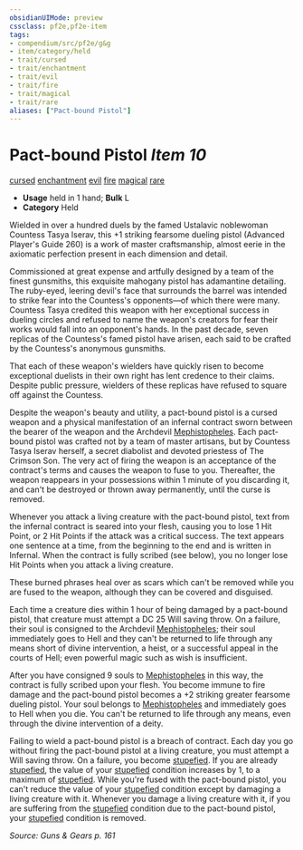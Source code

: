 ```yaml
---
obsidianUIMode: preview
cssclass: pf2e,pf2e-item
tags:
- compendium/src/pf2e/g&g
- item/category/held
- trait/cursed
- trait/enchantment
- trait/evil
- trait/fire
- trait/magical
- trait/rare
aliases: ["Pact-bound Pistol"]
---
```

# Pact-bound Pistol *Item 10*  
[cursed](../../../rules/traits/cursed-gmg.md)  [enchantment](../../../rules/traits/enchantment.md)  [evil](../../../rules/traits/evil.md)  [fire](../../../rules/traits/fire.md)  [magical](../../../rules/traits/magical.md)  [rare](../../../rules/traits/rare.md)  

- **Usage** held in 1 hand; **Bulk** L
- **Category** Held

Wielded in over a hundred duels by the famed Ustalavic noblewoman Countess Tasya Iserav, this +1 striking fearsome dueling pistol (Advanced Player's Guide 260) is a work of master craftsmanship, almost eerie in the axiomatic perfection present in each dimension and detail.

Commissioned at great expense and artfully designed by a team of the finest gunsmiths, this exquisite mahogany pistol has adamantine detailing. The ruby-eyed, leering devil's face that surrounds the barrel was intended to strike fear into the Countess's opponents—of which there were many. Countess Tasya credited this weapon with her exceptional success in dueling circles and refused to name the weapon's creators for fear their works would fall into an opponent's hands. In the past decade, seven replicas of the Countess's famed pistol have arisen, each said to be crafted by the Countess's anonymous gunsmiths.

That each of these weapon's wielders have quickly risen to become exceptional duelists in their own right has lent credence to their claims. Despite public pressure, wielders of these replicas have refused to square off against the Countess.

Despite the weapon's beauty and utility, a pact-bound pistol is a cursed weapon and a physical manifestation of an infernal contract sworn between the bearer of the weapon and the Archdevil [Mephistopheles](../../setting/deities/mephistopheles-logm.md). Each pact-bound pistol was crafted not by a team of master artisans, but by Countess Tasya Iserav herself, a secret diabolist and devoted priestess of The Crimson Son. The very act of firing the weapon is an acceptance of the contract's terms and causes the weapon to fuse to you. Thereafter, the weapon reappears in your possessions within 1 minute of you discarding it, and can't be destroyed or thrown away permanently, until the curse is removed.

Whenever you attack a living creature with the pact-bound pistol, text from the infernal contract is seared into your flesh, causing you to lose 1 Hit Point, or 2 Hit Points if the attack was a critical success. The text appears one sentence at a time, from the beginning to the end and is written in Infernal. When the contract is fully scribed (see below), you no longer lose Hit Points when you attack a living creature.

These burned phrases heal over as scars which can't be removed while you are fused to the weapon, although they can be covered and disguised.

Each time a creature dies within 1 hour of being damaged by a pact-bound pistol, that creature must attempt a DC 25 Will saving throw. On a failure, their soul is consigned to the Archdevil [Mephistopheles](../../setting/deities/mephistopheles-logm.md); their soul immediately goes to Hell and they can't be returned to life through any means short of divine intervention, a heist, or a successful appeal in the courts of Hell; even powerful magic such as wish is insufficient.

After you have consigned 9 souls to [Mephistopheles](../../setting/deities/mephistopheles-logm.md) in this way, the contract is fully scribed upon your flesh. You become immune to fire damage and the pact-bound pistol becomes a +2 striking greater fearsome dueling pistol. Your soul belongs to [Mephistopheles](../../setting/deities/mephistopheles-logm.md) and immediately goes to Hell when you die. You can't be returned to life through any means, even through the divine intervention of a deity.

Failing to wield a pact-bound pistol is a breach of contract. Each day you go without firing the pact-bound pistol at a living creature, you must attempt a Will saving throw. On a failure, you become [stupefied](../../../rules/conditions.md#Stupefied). If you are already [stupefied](../../../rules/conditions.md#Stupefied), the value of your [stupefied](../../../rules/conditions.md#Stupefied) condition increases by 1, to a maximum of [stupefied](../../../rules/conditions.md#Stupefied). While you're fused with the pact-bound pistol, you can't reduce the value of your [stupefied](../../../rules/conditions.md#Stupefied) condition except by damaging a living creature with it. Whenever you damage a living creature with it, if you are suffering from the [stupefied](../../../rules/conditions.md#Stupefied) condition due to the pact-bound pistol, your [stupefied](../../../rules/conditions.md#Stupefied) condition is removed.

*Source: Guns & Gears p. 161*